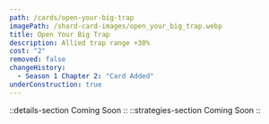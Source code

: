 ```yaml
---
path: /cards/open-your-big-trap
imagePath: /shard-card-images/open_your_big_trap.webp
title: Open Your Big Trap
description: Allied trap range +30%
cost: "2"
removed: false
changeHistory:
  - Season 1 Chapter 2: "Card Added"
underConstruction: true
---
```

::details-section
Coming Soon
::
::strategies-section
Coming Soon
::